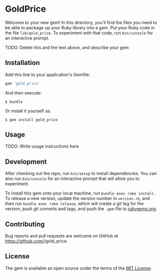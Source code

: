 # GoldPrice

Welcome to your new gem! In this directory, you'll find the files you need to be able to package up your Ruby library into a gem. Put your Ruby code in the file `lib/gold_price`. To experiment with that code, run `bin/console` for an interactive prompt.

TODO: Delete this and the text above, and describe your gem

## Installation

Add this line to your application's Gemfile:

```ruby
gem 'gold_price'
```

And then execute:

    $ bundle

Or install it yourself as:

    $ gem install gold_price

## Usage

TODO: Write usage instructions here

## Development

After checking out the repo, run `bin/setup` to install dependencies. You can also run `bin/console` for an interactive prompt that will allow you to experiment.

To install this gem onto your local machine, run `bundle exec rake install`. To release a new version, update the version number in `version.rb`, and then run `bundle exec rake release`, which will create a git tag for the version, push git commits and tags, and push the `.gem` file to [rubygems.org](https://rubygems.org).

## Contributing

Bug reports and pull requests are welcome on GitHub at https://github.com/<github username>/gold_price.

## License

The gem is available as open source under the terms of the [MIT License](http://opensource.org/licenses/MIT).
